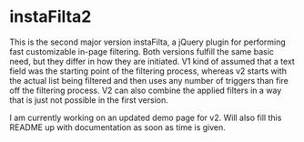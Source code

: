 # instaFilta2
This is the second major version instaFilta, a jQuery plugin for performing fast customizable in-page filtering. Both versions fulfill the same basic need, but they differ in how they are initiated. V1 kind of assumed that a text field was the starting point of the filtering process, whereas v2 starts with the actual list being filtered and then uses any number of triggers than fire off the filtering process. V2 can also combine the applied filters in a way that is just not possible in the first version.

I am currently working on an updated demo page for v2. Will also fill this README up with documentation as soon as time is given.
